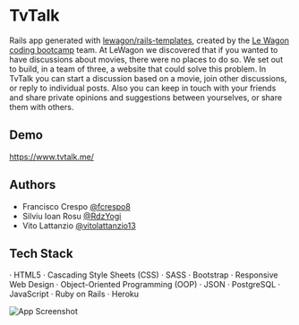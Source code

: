 # TvTalk

Rails app generated with [lewagon/rails-templates](https://github.com/lewagon/rails-templates), created by the [Le Wagon coding bootcamp](https://www.lewagon.com) team.
At LeWagon we discovered that if you wanted to have discussions about movies, there were no places to do so. We set out to build, in a team of three, a website that could solve this problem.
In TvTalk you can start a discussion based on a movie, join other discussions, or reply to individual posts. Also you can keep in touch with your friends and share private opinions and suggestions between yourselves, or share them with others.


## Demo

https://www.tvtalk.me/

## Authors

- Francisco Crespo [@fcrespo8](https://www.github.com/fcrespo8)
- Silviu Ioan Rosu [@RdzYogi](https://www.github.com/RdzYogi)
- Vito Lattanzio [@vitolattanzio13](https://www.github.com/vitolattanzio13)

## Tech Stack

· HTML5 
· Cascading Style Sheets (CSS) 
· SASS 
· Bootstrap
· Responsive Web Design
· Object-Oriented Programming (OOP)
· JSON 
· PostgreSQL 
· JavaScript
· Ruby on Rails 
· Heroku

![App Screenshot](https://res.cloudinary.com/dcgbqu8yk/image/upload/v1676927108/development/Screen_Shot_2022-12-14_at_15.22.53_mxjleu.png)

